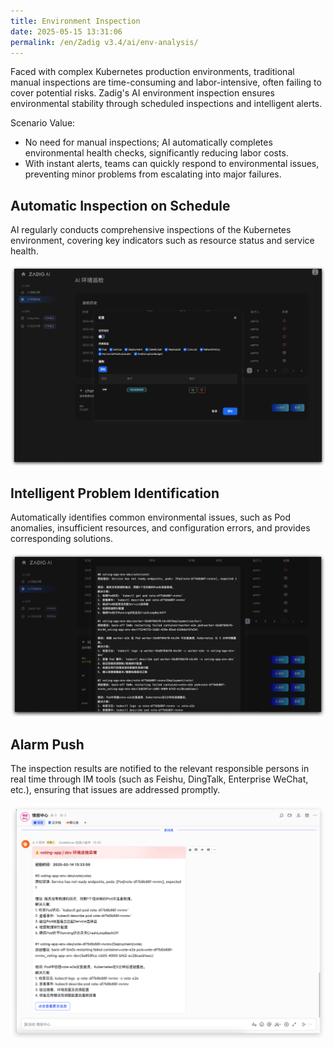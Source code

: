 ```yaml
---
title: Environment Inspection
date: 2025-05-15 13:31:06
permalink: /en/Zadig v3.4/ai/env-analysis/
---
```


Faced with complex Kubernetes production environments, traditional manual inspections are time-consuming and labor-intensive, often failing to cover potential risks. Zadig's AI environment inspection ensures environmental stability through scheduled inspections and intelligent alerts.

Scenario Value:
- No need for manual inspections; AI automatically completes environmental health checks, significantly reducing labor costs.
- With instant alerts, teams can quickly respond to environmental issues, preventing minor problems from escalating into major failures.

## Automatic Inspection on Schedule

AI regularly conducts comprehensive inspections of the Kubernetes environment, covering key indicators such as resource status and service health.

![env-analysis](../../../_images/ai_env_analysis_1.png)

## Intelligent Problem Identification

Automatically identifies common environmental issues, such as Pod anomalies, insufficient resources, and configuration errors, and provides corresponding solutions.

![env-analysis](../../../_images/ai_env_analysis_2.png)

## Alarm Push

The inspection results are notified to the relevant responsible persons in real time through IM tools (such as Feishu, DingTalk, Enterprise WeChat, etc.), ensuring that issues are addressed promptly.

![env-analysis](../../../_images/ai_env_analysis_3.png)